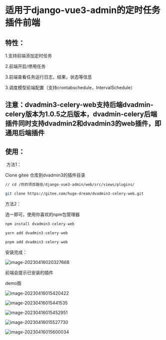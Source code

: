 # 适用于django-vue3-admin的定时任务插件前端



## 特性：



1.支持前端添加定时任务

2.前端开启/停用任务

3.前端查看任务运行日志，结果，状态等信息

3.调度模型前端配置（支持crontabschedule，IntervalSchedule）



## 注意：dvadmin3-celery-web支持后端dvadmin-celery版本为1.0.5之后版本，dvadmin-celery后端插件同时支持dvadmin2和dvadmin3的web插件，即通用后端插件



## 使用：

​	方法1：

Clone gitee 仓库到dvadmin3的插件目录

```sh
// cd /你的项目路径/django-vue3-admin/web/src/views/plugins/

git clone https://gitee.com/huge-dream/dvadmin3-celery-web.git
```



方法2：

选一即可，使用你喜欢的npm包管理器

```js
npm install dvadmin3-celery-web

yarn add dvadmin3-celery-web

pnpm add dvadmin3-celery-web
```



安装完成：

![image-20230416020327668](https://images-warehouse.oss-cn-hangzhou.aliyuncs.com/img/202304160203708.png)



前端会提示已安装的插件



demo图

![image-20230416015420422](https://images-warehouse.oss-cn-hangzhou.aliyuncs.com/img/202304160154979.png)

![image-20230416015441535](https://images-warehouse.oss-cn-hangzhou.aliyuncs.com/img/202304160154562.png)

![image-20230416015452951](https://images-warehouse.oss-cn-hangzhou.aliyuncs.com/img/202304160154988.png)

![image-20230416015527730](https://images-warehouse.oss-cn-hangzhou.aliyuncs.com/img/202304160155762.png)

![image-20230416015600034](https://images-warehouse.oss-cn-hangzhou.aliyuncs.com/img/202304160156073.png)